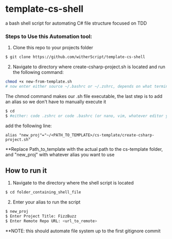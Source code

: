 # template-cs-shell
a bash shell script for automating C# file structure focused on TDD

### Steps to Use this Automation tool:
1. Clone this repo to your projects folder

```bash
$ git clone https://github.com/witherScript/template-cs-shell
```
2. Navigate to directory where create-csharp-project.sh is located and run the following command:

```bash
chmod +x new-from-template.sh
# now enter either source ~/.bashrc or ~/.zshrc, depends on what terminal u use
```
The chmod command makes our .sh file executable, the last step is to add an alias so we don't have to manually execute it
```bash
$ cd
$ #either: code .zshrc or code .bashrc (or nano, vim, whatever editor you use)

```
add the following line:
```
alias "new_proj"="~/<PATH_TO_TEMPLATE>/cs-template/create-csharp-project.sh"
```

**Replace Path_to_template with the actual path to the cs-template folder, and "new_proj" with whatever alias you want to use

## How to run it
1. Navigate to the directory where the shell script is located
  ```bash
$ cd folder_containing_shell_file
  ```
2. Enter your alias to run the script

```bash
$ new_proj
$ Enter Project Title: FizzBuzz
$ Enter Remote Repo URL: <url_to_remote>
```

**NOTE: this should automate file system up to the first gitignore commit

